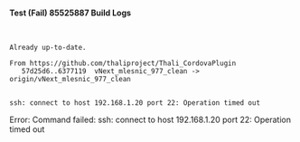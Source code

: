 #### Test (Fail) 85525887 Build Logs


```


```

```
Already up-to-date.

From https://github.com/thaliproject/Thali_CordovaPlugin
   57d25d6..6377119  vNext_mlesnic_977_clean -> origin/vNext_mlesnic_977_clean

```

```

ssh: connect to host 192.168.1.20 port 22: Operation timed out

```

Error: Command failed: ssh: connect to host 192.168.1.20 port 22: Operation timed out

